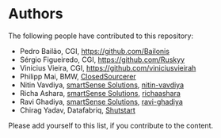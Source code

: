 # Authors

The following people have contributed to this repository:

* Pedro Bailão, CGI, https://github.com/Bailonis
* Sérgio Figueiredo, CGI, https://github.com/Ruskyy
* Vinicius Vieira, CGI, https://github.com/viniciusvieirah
* Philipp Mai, BMW, [ClosedSourcerer](https://github.com/ClosedSourcerer)
* Nitin
  Vavdiya, [smartSense Solutions](https://smartsensesolutions.com/), [nitin-vavdiya](https://github.com/nitin-vavdiya)
* Richa Ashara, [smartSense Solutions](https://smartsensesolutions.com/), [richaashara](https://github.com/richaashara)
* Ravi
  Ghadiya, [smartSense Solutions](https://smartsensesolutions.com/), [ravi-ghadiya](https://github.com/ravi-ghadiya)
* Chirag Yadav, Datafabriq, [Shutstart](https://github.com/shutstart)

Please add yourself to this list, if you contribute to the content.

